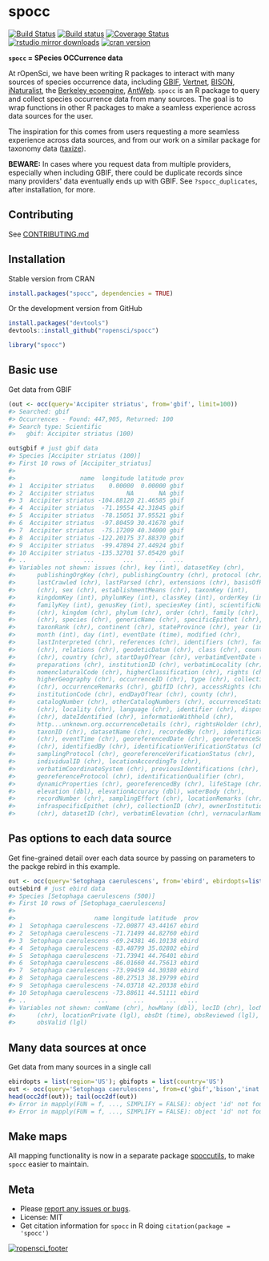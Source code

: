 spocc
========



[![Build Status](https://api.travis-ci.org/ropensci/spocc.png)](https://travis-ci.org/ropensci/spocc)
[![Build status](https://ci.appveyor.com/api/projects/status/lrscgpxs0n925t83?svg=true)](https://ci.appveyor.com/project/sckott/spocc)
[![Coverage Status](https://coveralls.io/repos/ropensci/spocc/badge.svg)](https://coveralls.io/r/ropensci/spocc)
[![rstudio mirror downloads](http://cranlogs.r-pkg.org/badges/spocc?color=FAB657)](https://github.com/metacran/cranlogs.app)
[![cran version](http://www.r-pkg.org/badges/version/spocc)](http://cran.rstudio.com/web/packages/spocc)


**`spocc` = SPecies OCCurrence data**

At rOpenSci, we have been writing R packages to interact with many sources of species occurrence data, including [GBIF][gbif], [Vertnet][vertnet], [BISON][bison], [iNaturalist][inat], the [Berkeley ecoengine][ecoengine],  [AntWeb][antweb]. `spocc` is an R package to query and collect species occurrence data from many sources. The goal is to wrap functions in other R packages to make a seamless experience across data sources for the user.

The inspiration for this comes from users requesting a more seamless experience across data sources, and from our work on a similar package for taxonomy data ([taxize][taxize]).

__BEWARE:__ In cases where you request data from multiple providers, especially when including GBIF, there could be duplicate records since many providers' data eventually ends up with GBIF. See `?spocc_duplicates`, after installation, for more.

## Contributing

See [CONTRIBUTING.md](CONTRIBUTING.md)

## Installation

Stable version from CRAN


```r
install.packages("spocc", dependencies = TRUE)
```

Or the development version from GitHub


```r
install.packages("devtools")
devtools::install_github("ropensci/spocc")
```


```r
library("spocc")
```

## Basic use

Get data from GBIF


```r
(out <- occ(query='Accipiter striatus', from='gbif', limit=100))
#> Searched: gbif
#> Occurrences - Found: 447,905, Returned: 100
#> Search type: Scientific
#>   gbif: Accipiter striatus (100)
```


```r
out$gbif # just gbif data
#> Species [Accipiter striatus (100)] 
#> First 10 rows of [Accipiter_striatus]
#> 
#>                  name  longitude latitude prov
#> 1  Accipiter striatus    0.00000  0.00000 gbif
#> 2  Accipiter striatus         NA       NA gbif
#> 3  Accipiter striatus -104.88120 21.46585 gbif
#> 4  Accipiter striatus  -71.19554 42.31845 gbif
#> 5  Accipiter striatus  -78.15051 37.95521 gbif
#> 6  Accipiter striatus  -97.80459 30.41678 gbif
#> 7  Accipiter striatus  -75.17209 40.34000 gbif
#> 8  Accipiter striatus -122.20175 37.88370 gbif
#> 9  Accipiter striatus  -99.47894 27.44924 gbif
#> 10 Accipiter striatus -135.32701 57.05420 gbif
#> ..                ...        ...      ...  ...
#> Variables not shown: issues (chr), key (int), datasetKey (chr),
#>      publishingOrgKey (chr), publishingCountry (chr), protocol (chr),
#>      lastCrawled (chr), lastParsed (chr), extensions (chr), basisOfRecord
#>      (chr), sex (chr), establishmentMeans (chr), taxonKey (int),
#>      kingdomKey (int), phylumKey (int), classKey (int), orderKey (int),
#>      familyKey (int), genusKey (int), speciesKey (int), scientificName
#>      (chr), kingdom (chr), phylum (chr), order (chr), family (chr), genus
#>      (chr), species (chr), genericName (chr), specificEpithet (chr),
#>      taxonRank (chr), continent (chr), stateProvince (chr), year (int),
#>      month (int), day (int), eventDate (time), modified (chr),
#>      lastInterpreted (chr), references (chr), identifiers (chr), facts
#>      (chr), relations (chr), geodeticDatum (chr), class (chr), countryCode
#>      (chr), country (chr), startDayOfYear (chr), verbatimEventDate (chr),
#>      preparations (chr), institutionID (chr), verbatimLocality (chr),
#>      nomenclaturalCode (chr), higherClassification (chr), rights (chr),
#>      higherGeography (chr), occurrenceID (chr), type (chr), collectionCode
#>      (chr), occurrenceRemarks (chr), gbifID (chr), accessRights (chr),
#>      institutionCode (chr), endDayOfYear (chr), county (chr),
#>      catalogNumber (chr), otherCatalogNumbers (chr), occurrenceStatus
#>      (chr), locality (chr), language (chr), identifier (chr), disposition
#>      (chr), dateIdentified (chr), informationWithheld (chr),
#>      http...unknown.org.occurrenceDetails (chr), rightsHolder (chr),
#>      taxonID (chr), datasetName (chr), recordedBy (chr), identificationID
#>      (chr), eventTime (chr), georeferencedDate (chr), georeferenceSources
#>      (chr), identifiedBy (chr), identificationVerificationStatus (chr),
#>      samplingProtocol (chr), georeferenceVerificationStatus (chr),
#>      individualID (chr), locationAccordingTo (chr),
#>      verbatimCoordinateSystem (chr), previousIdentifications (chr),
#>      georeferenceProtocol (chr), identificationQualifier (chr),
#>      dynamicProperties (chr), georeferencedBy (chr), lifeStage (chr),
#>      elevation (dbl), elevationAccuracy (dbl), waterBody (chr),
#>      recordNumber (chr), samplingEffort (chr), locationRemarks (chr),
#>      infraspecificEpithet (chr), collectionID (chr), ownerInstitutionCode
#>      (chr), datasetID (chr), verbatimElevation (chr), vernacularName (chr)
```

## Pas options to each data source

Get fine-grained detail over each data source by passing on parameters to the packge rebird in this example.


```r
out <- occ(query='Setophaga caerulescens', from='ebird', ebirdopts=list(region='US'))
out$ebird # just ebird data
#> Species [Setophaga caerulescens (500)] 
#> First 10 rows of [Setophaga_caerulescens]
#> 
#>                      name longitude latitude  prov
#> 1  Setophaga caerulescens -72.00877 43.44167 ebird
#> 2  Setophaga caerulescens -71.71499 44.82760 ebird
#> 3  Setophaga caerulescens -69.24381 46.10138 ebird
#> 4  Setophaga caerulescens -83.48799 35.02802 ebird
#> 5  Setophaga caerulescens -71.73941 44.76401 ebird
#> 6  Setophaga caerulescens -86.01660 44.75613 ebird
#> 7  Setophaga caerulescens -73.99459 44.30380 ebird
#> 8  Setophaga caerulescens -80.27513 38.19799 ebird
#> 9  Setophaga caerulescens -74.03718 42.20338 ebird
#> 10 Setophaga caerulescens -73.88611 44.51111 ebird
#> ..                    ...       ...      ...   ...
#> Variables not shown: comName (chr), howMany (dbl), locID (chr), locName
#>      (chr), locationPrivate (lgl), obsDt (time), obsReviewed (lgl),
#>      obsValid (lgl)
```

## Many data sources at once

Get data from many sources in a single call


```r
ebirdopts = list(region='US'); gbifopts = list(country='US')
out <- occ(query='Setophaga caerulescens', from=c('gbif','bison','inat','ebird'), gbifopts=gbifopts, ebirdopts=ebirdopts, limit=50)
head(occ2df(out)); tail(occ2df(out))
#> Error in mapply(FUN = f, ..., SIMPLIFY = FALSE): object 'id' not found
#> Error in mapply(FUN = f, ..., SIMPLIFY = FALSE): object 'id' not found
```

## Make maps

All mapping functionality is now in a separate package [spoccutils](https://github.com/ropensci/spoccutils), to make `spocc` easier to maintain.

## Meta

* Please [report any issues or bugs](https://github.com/ropensci/spocc/issues).
* License: MIT
* Get citation information for `spocc` in R doing `citation(package = 'spocc')`

[![ropensci_footer](http://ropensci.org/public_images/github_footer.png)](http://ropensci.org)

[gbif]: https://github.com/ropensci/rgbif
[vertnet]: https://github.com/ropensci/rvertnet
[bison]: https://github.com/ropensci/rbison
[inat]: https://github.com/ropensci/rinat
[taxize]: https://github.com/ropensci/taxize
[ecoengine]: https://github.com/ropensci/ecoengine
[antweb]: http://antweb.org/
